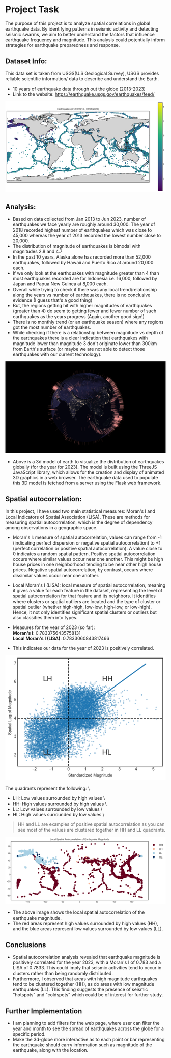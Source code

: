 # Project Task

The purpose of this project is to analyze spatial correlations in global earthquake data. By identifying patterns in seismic activity and detecting seismic swarms, we aim to better understand the factors that influence earthquake frequency and magnitude. This analysis could potentially inform strategies for earthquake preparedness and response. 

## Dataset Info:

This data set is taken from USGS(U.S Geological Survey), USGS provides reliable scientific information/ data to describe and understand the Earth.
- 10 years of earthquake data through out the globe (2013-2023)
- Link to the website: https://earthquake.usgs.gov/earthquakes/feed/

![Earthquakes between 2013- 2023](https://github.com/parthshah231/earthquake_analysis/blob/master/README/earthquakes_2013_2023.png)



## Analysis:

- Based on data collected from Jan 2013 to Jun 2023, number of earthquakes we face yearly are roughly around 30,000. The year of 2018 recorded highest number of earthquakes which was close to 45,000 whereas the year of 2013 recorded the lowest number close to 20,000.
- The distribution of magnitude of earthquakes is bimodal with magnitudes 2.8 and 4.7
- In the past 10 years, Alaska alone has recorded more than 52,000 earthquakes, followed by Hawaii and Puerto Rico at around 20,000 each.
- If we only look at the earthquakes with magnitude greater than 4 than most earthquakes recorded are for Indonesia i.e. 16,000, followed by Japan and Papua New Guinea at 8,000 each.
- Overall while trying to check if there was any local trend/relationship along the years vs number of earthquakes, there is no conclusive evidence (I guess that's a good thing)
- But, the regions getting hit with higher magnitudes of earthquakes (greater than 4) do seem to getting fewer and fewer number of such earthquakes as the years progress (Again, another good sign!)
- There is no monthly trend (or an earthquake season) where any regions got the most number of earthquakes.
- While checking if there is a relationship between magnitude vs depth of the earthquakes there is a clear indication that earthquakes with magnitude lower than magnitude 3 don't originate lower than 300km from Earth's surface (or maybe we are not able to detect those earthquakes with our current technology). 

![3d-earth](https://github.com/parthshah231/earthquake_analysis/blob/master/README/3d_earth.png)

- Above is a 3d model of earth to visualize the distribution of earthquakes globally (for the year for 2023). The model is built using the ThreeJS JavaScript library, which allows for the creation and display of animated 3D graphics in a web browser. The earthquake data used to populate this 3D model is fetched from a server using the Flask web framework.

## Spatial autocorrelation:
In this project, I have used two main statistical measures: Moran's I and Local Indicators of Spatial Association (LISA). These are methods for measuring spatial autocorrelation, which is the degree of dependency among observations in a geographic space.
- Moran's I: measure of spatial autocorrelation, values can range from -1 (indicating perfect dispersion or negative spatial autocorrelation) to +1 (perfect correlation or positive spatial autocorrelation). A value close to 0 indicates a random spatial pattern. Positive spatial autocorrelation occurs where similar values occur near one another. This might be high house prices in one neighborhood tending to be near other high house prices. Negative spatial autocorrelation, by contrast, occurs where dissimilar values occur near one another.
- Local Moran's I (LISA):  local measure of spatial autocorrelation, meaning it gives a value for each feature in the dataset, representing the level of spatial autocorrelation for that feature and its neighbors. It identifies where clusters or spatial outliers are located and the type of cluster or spatial outlier (whether high-high, low-low, high-low, or low-high). Hence, it not only identifies significant spatial clusters or outliers but also classifies them into types.

- Measures for the year of 2023 (so far):   \
**Moran's I**: 0.7833756435758131           \
**Local Moran's I (LISA)**: 0.7833060843817466

- This indicates our data for the year of 2023 is positively correlated.

![Lisa quadrants](https://github.com/parthshah231/earthquake_analysis/blob/master/README/lisa_quadrants.png)

The quadrants represent the following:    \

- LH: Low values surrounded by high values    \
- HH: High values surrounded by high values   \
- LL: Low values surrounded by low values     \
- HL: High values surrounded by low values    \

> HH and LL are examples of positive spatial autocorrelation as you can see most of the values are clustered together in HH and LL quadrants.

![spatial autocorrelation](https://github.com/parthshah231/earthquake_analysis/blob/master/README/spatial_autocorrelation.png)

- The above image shows the local spatial autocorrelation of the earthquake magnitude.
- The red areas represent high values surrounded by high values (HH), and the blue areas represent low values surrounded by low values (LL).

## Conclusions
- Spatial autocorrelation analysis revealed that earthquake magnitude is positively correlated for the year 2023, with a Moran's I of 0.783 and a LISA of 0.7833. This could imply that seismic activities tend to occur in clusters rather than being randomly distributed. 
- Furthermore, I observed that areas with high magnitude earthquakes tend to be clustered together (HH), as do areas with low magnitude earthquakes (LL). This finding suggests the presence of seismic "hotspots" and "coldspots" which could be of interest for further study.

## Further Implementation
- I am planning to add filters for the web page, where user can filter the year and month to see the spread of earthquakes across the globe for a specific period. 
- Make the 3d-globe more interactive as to each point or bar representing the earthquake should carry information such as magnitude of the earthquake, along with the location.
